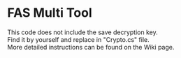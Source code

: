 # FAS Multi Tool
This code does not include the save decryption key. <br> 
Find it by yourself and replace in "Crypto.cs" file. <br>
More detailed instructions can be found on the Wiki page.
